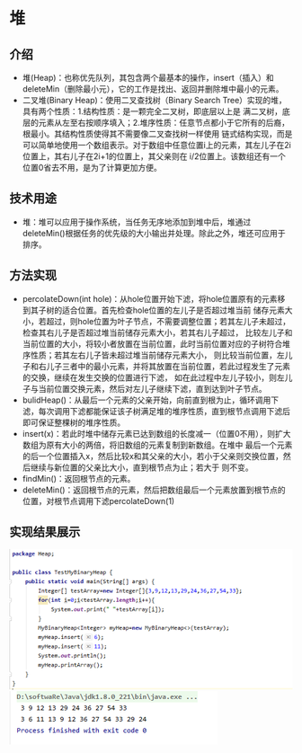 # 堆
## 介绍
- 堆(Heap)：也称优先队列，其包含两个最基本的操作，insert（插入）和deleteMin（删除最小元），它的工作是找出、返回并删除堆中最小的元素。
- 二叉堆(Binary Heap)：使用二叉查找树（Binary Search Tree）实现的堆，具有两个性质：1.结构性质：是一颗完全二叉树，即底层以上是
满二叉树，底层的元素从左至右按顺序填入；2.堆序性质：任意节点都小于它所有的后裔，根最小。其结构性质使得其不需要像二叉查找树一样使用
链式结构实现，而是可以简单地使用一个数组表示。对于数组中任意位置i上的元素，其左儿子在2i位置上，其右儿子在2i+1的位置上，其父亲则在
i/2位置上。该数组还有一个位置0省去不用，是为了计算更加方便。
## 技术用途
- 堆：堆可以应用于操作系统，当任务无序地添加到堆中后，堆通过deleteMin()根据任务的优先级的大小输出并处理。除此之外，堆还可应用于排序。
## 方法实现
- percolateDown(int hole)：从hole位置开始下滤，将hole位置原有的元素移到其子树的适合位置。首先检查hole位置的左儿子是否超过堆当前
储存元素大小，若超过，则hole位置为叶子节点，不需要调整位置；若其左儿子未超过，检查其右儿子是否超过堆当前储存元素大小，若其右儿子超过，
比较左儿子和当前位置的大小，将较小者放置在当前位置，此时当前位置对应的子树符合堆序性质；若其左右儿子皆未超过堆当前储存元素大小，
则比较当前位置，左儿子和右儿子三者中的最小元素，并将其放置在当前位置，若此过程发生了元素的交换，继续在发生交换的位置进行下滤，
如在此过程中左儿子较小，则左儿子与当前位置交换元素，然后对左儿子继续下滤，直到达到叶子节点。
- bulidHeap()：从最后一个元素的父亲开始，向前直到根为止，循环调用下滤，每次调用下滤都能保证该子树满足堆的堆序性质，直到根节点调用下滤后
即可保证整棵树的堆序性质。
- insert(x)：若此时堆中储存元素已达到数组的长度减一（位置0不用），则扩大数组为原有大小的两倍，将旧数组的元素复制到新数组。在堆中
最后一个元素的后一个位置插入x，然后比较x和其父亲的大小，若小于父亲则交换位置，然后继续与新位置的父亲比大小，直到根节点为止；若大于
则不变。
- findMin()：返回根节点的元素。
- deleteMin()：返回根节点的元素，然后把数组最后一个元素放置到根节点的位置，对根节点调用下滤percolateDown(1)
## 实现结果展示
![测试程序](https://github.com/FFFjx/DataStructures/blob/main/Heap/Heap_test.png)
![测试结果](https://github.com/FFFjx/DataStructures/blob/main/Heap/Heap.png)

